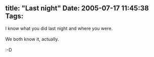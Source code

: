 title: "Last night"
Date: 2005-07-17 11:45:38
Tags: 
---
I know what you did last night and where you were.<br/><br/>
We both know it, actually.<br/><br/>
:-D<br/><br/><br/>
